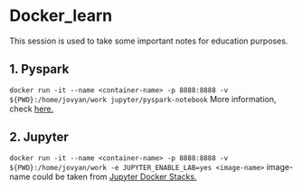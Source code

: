# Docker_learn
This session is used to take some important notes for education purposes.
## 1. Pyspark
```docker run -it --name <container-name> -p 8888:8888 -v ${PWD}:/home/jovyan/work jupyter/pyspark-notebook```
More information, check [here.](https://medium.com/@suci/running-pyspark-on-jupyter-notebook-with-docker-602b18ac4494)
## 2. Jupyter
```docker run -it --name <container-name> -p 8888:8888 -v ${PWD}:/home/jovyan/work -e JUPYTER_ENABLE_LAB=yes <image-name>```
image-name could be taken from [Jupyter Docker Stacks.](https://jupyter-docker-stacks.readthedocs.io/en/latest/index.html)
